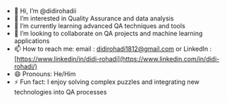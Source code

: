 - 👋 Hi, I’m @didirohadii
- 👀 I’m interested in Quality Assurance and data analysis
- 🌱 I’m currently learning advanced QA techniques and tools
- 💞️ I’m looking to collaborate on QA projects and machine learning applications
- 📫 How to reach me: email : didirohadi1812@gmail.com or LinkedIn : [https://www.linkedin/in/didi-rohadi](https://www.linkedin.com/in/didi-rohadi/)
- 😄 Pronouns: He/Him
- ⚡ Fun fact: I enjoy solving complex puzzles and integrating new technologies into QA processes

<!---
didirohadii/didirohadii is a ✨ special ✨ repository because its `README.md` (this file) appears on your GitHub profile.
You can click the Preview link to take a look at your changes.
--->
